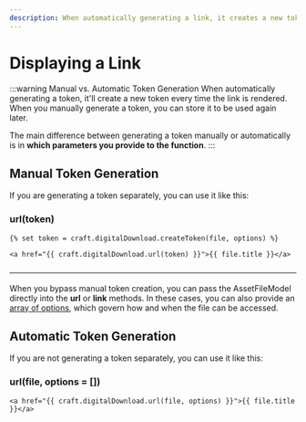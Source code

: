 ```yaml
---
description: When automatically generating a link, it creates a new token each time the link is rendered. If you manually generate a token, store it to be used again later.
---
```


# Displaying a Link

:::warning Manual vs. Automatic Token Generation
When automatically generating a token, it'll create a new token every time the link is rendered. When you manually generate a token, you can store it to be used again later.

The main difference between generating a token manually or automatically is in **which parameters you provide to the function**.
:::

## Manual Token Generation

If you are generating a token separately, you can use it like this:

### url(token)

```twig
{% set token = craft.digitalDownload.createToken(file, options) %}

<a href="{{ craft.digitalDownload.url(token) }}">{{ file.title }}</a>
```

<hr style="margin:25px 0 18px">

When you bypass manual token creation, you can pass the AssetFileModel directly into the **url** or **link** methods. In these cases, you can also provide an [array of options](/creating-a-token/#createtoken-file-options), which govern how and when the file can be accessed.

## Automatic Token Generation

If you are not generating a token separately, you can use it like this:

### url(file, options = [])

```twig
<a href="{{ craft.digitalDownload.url(file, options) }}">{{ file.title }}</a>
```
